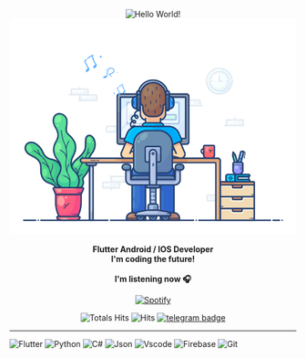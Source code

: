 <div align="center" width="50">

<img src="https://github.com/Tahaylmz/Tahaylmz/blob/main/images/TahaylmzGithub.gif?raw=true" href="https://github.com/Tahaylmz" alt="Hello World!" width="625"/> <br>
<img src="https://github.com/Tahaylmz/Tahaylmz/blob/main/images/dev-working_rounded.gif?raw=true" href="https://github.com/Tahaylmz" alt="Taha Yilmaz"  width="550"/><br>

<p><strong>Flutter Android / IOS Developer
<br>I'm coding the future!
<br><br> I'm listening now 🎧  </strong></p>

[![Spotify](https://spotify-recently-played-readme.vercel.app/api?user=tahaylmzz)](https://open.spotify.com/user/tahaylmzz) <br>

![Totals Hits](https://komarev.com/ghpvc/?username=Tahaylmz&style=flat&color=orange&label=PROFILE+VIEWS)
![Hits](https://hits.seeyoufarm.com/api/count/incr/badge.svg?url=https%3A%2F%2Fgithub.com%2FTahaylmz&count_bg=%2379C83D&title_bg=%23555555&icon=mediafire.svg&icon_color=%23E7E7E7&title=HITS&edge_flat=false)
[![telegram badge](https://img.shields.io/badge/Taha-Yilmaz-grey?style=flat&logo=telegram)](https://t.me/tahayilmazzz) <br>

</div>

<hr></hr>

![Flutter](https://img.shields.io/badge/Flutter-02569B?style=flat&logo=flutter&logoColor=white)
![Python](https://img.shields.io/badge/Python-FFD43B?style=flat&logo=python&logoColor=darkgreen)
![C#](https://img.shields.io/badge/C%23-239120?style=flat&logo=c-sharp&logoColor=white)
![Json](https://img.shields.io/badge/json-5E5C5C?style=flat&logo=json&logoColor=white)
![Vscode](https://img.shields.io/badge/Visual_Studio_Code-0078D4?style=flat&logo=visual%20studio%20code&logoColor=white)
![Firebase](https://img.shields.io/badge/firebase-ffca28?style=flat&logo=firebase&logoColor=black)
![Git](https://img.shields.io/badge/GIT-E44C30?style=flat&logo=git&logoColor=white)


<div align="center" >
<a  href="https://github.com/Tahaylmz"></a>

</div>
